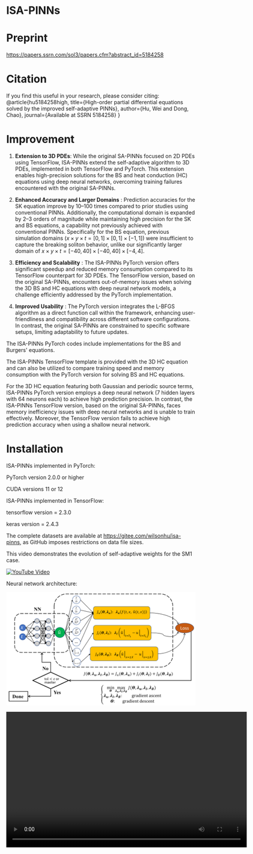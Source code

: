 # ISA-PINNs

# Preprint

https://papers.ssrn.com/sol3/papers.cfm?abstract_id=5184258

# Citation
If you find this useful in your research, please consider citing:
    @article{hu5184258high,
      title={High-order partial differential equations solved by the improved self-adaptive PINNs},
      author={Hu, Wei and Dong, Chao},
      journal={Available at SSRN 5184258}
    }

# Improvement

1.  **Extension to 3D PDEs**: While the original SA-PINNs focused on 2D PDEs using TensorFlow, ISA-PINNs extend the self-adaptive algorithm to 3D PDEs, implemented in both TensorFlow and PyTorch.
This extension enables high-precision solutions for the BS and heat conduction (HC) equations using deep neural networks, overcoming training failures encountered with the original SA-PINNs.

2.  **Enhanced Accuracy and Larger Domains** : Prediction accuracies for the SK equation improve by $10$–$100$ times compared to prior studies using conventional PINNs.
Additionally, the computational domain is expanded by 2–3 orders of magnitude while maintaining high precision for the SK and BS equations, a capability not previously achieved with conventional PINNs.
Specifically for the BS equation, previous simulation domains ($x\times y\times t = [0,1]\times [0,1] \times [-1,1]$) were insufficient to capture the breaking soliton behavior, unlike our significantly larger domain of $x\times y\times t = [-40, 40]\times [-40, 40] \times [-4,4]$.

3.  **Efficiency and Scalability** : The ISA-PINNs PyTorch version offers significant speedup and reduced memory consumption compared to its TensorFlow counterpart for 3D PDEs.
The TensorFlow version, based on the original SA-PINNs, encounters out-of-memory issues when solving the 3D BS and HC equations with deep neural network models, a challenge efficiently addressed by the PyTorch implementation.

4.  **Improved Usability** : The PyTorch version integrates the L-BFGS algorithm as a direct function call within the framework, enhancing user-friendliness and compatibility across different software configurations.
In contrast, the original SA-PINNs are constrained to specific software setups, limiting adaptability to future updates.


The ISA-PINNs PyTorch codes include implementations for the BS and Burgers' equations.

The ISA-PINNs TensorFlow template is provided with the 3D HC equation and can also be utilized to compare training speed and memory consumption with the PyTorch version for solving BS and HC equations.

For the 3D HC equation featuring both Gaussian and periodic source terms, ISA-PINNs PyTorch version employs a deep neural network (7 hidden layers with 64 neurons each) to achieve high prediction precision.
In contrast, the ISA-PINNs TensorFlow version, based on the original SA-PINNs, faces memory inefficiency issues with deep neural networks and is unable to train effectively.
Moreover, the TensorFlow version fails to achieve high prediction accuracy when using a shallow neural network.

# Installation
ISA-PINNs implemented in PyTorch:

PyTorch version 2.0.0 or higher

CUDA versions 11 or 12

ISA-PINNs implemented in TensorFlow:

tensorflow version = 2.3.0

keras version = 2.4.3

The complete datasets are available at https://gitee.com/wilsonhu/isa-pinns, as GitHub imposes restrictions on data file sizes.

This video demonstrates the evolution of self-adaptive weights for the SM1 case.

[![YouTube Video](https://img.youtube.com/vi/qhd4ZoRVv5c/0.jpg)](https://www.youtube.com/watch?v=S9OBgS5tkms&ab_channel=WayHard)

Neural network architecture:

![Example Image](https://github.com/whufirst/ISA-PINNs/raw/main/isa-pinns.png)

<!-- https://github.com/whufirst/ISA-PINNs/raw/refs/heads/main/sa-sm1-animation.mp4 -->
<!-- https://gitee.com/wilsonhu/isa-pinns/raw/master/sa-sm1-animation.mp4 -->

<video width="640" height="360" controls>
  <source src="https://github.com/whufirst/ISA-PINNs/raw/refs/heads/main/sa-sm1-animation.mp4" type="video/mp4">
  Your browser does not support the video tag.
</video>


